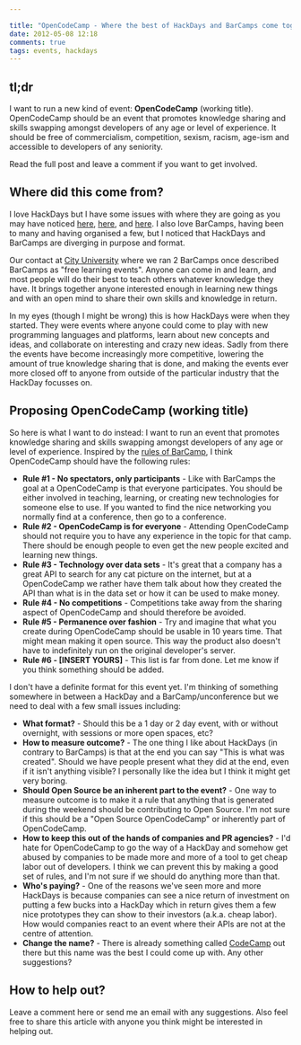 ```yaml
---

title: "OpenCodeCamp - Where the best of HackDays and BarCamps come together"
date: 2012-05-08 12:18
comments: true
tags: events, hackdays
---
```


## tl;dr

I want to run a new kind of event: **OpenCodeCamp** (working title). OpenCodeCamp should be an event that promotes knowledge sharing and skills swapping amongst developers of any age or level of experience. It should be free of commercialism, competition, sexism, racism, age-ism and accessible to developers of any seniority.

Read the full post and leave a comment if you want to get involved.

<!-- more -->

## Where did this come from?

I love HackDays but I have some issues with where they are going as you may have noticed [here](http://blog.cristianobetta.com/2012/01/14/the-end-of-an-era/index.html), [here](/blog/2012/04/29/what-i-miss-about-hackdays-dot-dot-dot/), and [here](http://hackdaymanifesto.com/). I also love BarCamps, having been to many and having organised a few, but I noticed that HackDays and BarCamps are diverging in purpose and format.

Our contact at [City University](http://www.city.ac.uk/) where we ran 2 BarCamps once described BarCamps as "free learning events". Anyone can come in and learn, and most people will do their best to teach others whatever knowledge they have. It brings together anyone interested enough in learning new things and with an open mind to share their own skills and knowledge in return.

In my eyes (though I might be wrong) this is how HackDays were when they started. They were events where anyone could come to play with new programming languages and platforms, learn about new concepts and ideas, and collaborate on interesting and crazy new ideas. Sadly from there the events have become increasingly more competitive, lowering the amount of true knowledge sharing that is done, and making the events ever more closed off to anyone from outside of the particular industry that the HackDay focusses on.

## Proposing OpenCodeCamp (working title)

So here is what I want to do instead: I want to run an event that promotes knowledge sharing and skills swapping amongst developers of any age or level of experience. Inspired by the [rules of BarCamp](http://barcamp.org/w/page/405173/TheRulesOfBarCamp), I think OpenCodeCamp should have the following rules:

* **Rule #1 - No spectators, only participants** - Like with BarCamps the goal at a OpenCodeCamp is that everyone participates. You should be either involved in teaching, learning, or creating new technologies for someone else to use. If you wanted to find the nice networking you normally find at a conference, then go to a conference.
* **Rule #2 - OpenCodeCamp is for everyone** - Attending OpenCodeCamp should not require you to have any experience in the topic for that camp. There should be enough people to even get the new people excited and learning new things.
* **Rule #3 - Technology over data sets** - It's great that a company has a great API to search for any cat picture on the internet, but at a OpenCodeCamp we rather have them talk about how they created the API than what is in the data set or how it can be used to make money.
* **Rule #4 - No competitions** - Competitions take away from the sharing aspect of OpenCodeCamp and should therefore be avoided.
* **Rule #5 - Permanence over fashion** - Try and imagine that what you create during OpenCodeCamp should be usable in 10 years time. That might mean making it open source. This way the product also doesn't have to indefinitely run on the original developer's server.
* **Rule #6 - [INSERT YOURS]** - This list is far from done. Let me know if you think something should be added.

I don't have a definite format for this event yet. I'm thinking of something somewhere in between a HackDay and a BarCamp/unconference but we need to deal with a few small issues including:

* **What format?** - Should this be a 1 day or 2 day event, with or without overnight, with sessions or more open spaces, etc?
* **How to measure outcome?** - The one thing I like about HackDays (in contrary to BarCamps) is that at the end you can say "This is what was created". Should we have people present what they did at the end, even if it isn't anything visible? I personally like the idea but I think it might get very boring.
* **Should Open Source be an inherent part to the event?** - One way to measure outcome is to make it a rule that anything that is generated during the weekend should be contributing to Open Source. I'm not sure if this should be a "Open Source OpenCodeCamp" or inherently part of OpenCodeCamp.
* **How to keep this out of the hands of companies and PR agencies?** - I'd hate for OpenCodeCamp to go the way of a HackDay and somehow get abused by companies to be made more and more of a tool to get cheap labor out of developers. I think we can prevent this by making a good set of rules, and I'm not sure if we should do anything more than that.
* **Who's paying?** - One of the reasons we've seen more and more HackDays is because companies can see a nice return of investment on putting a few bucks into a HackDay which in return gives them a few nice prototypes they can show to their investors (a.k.a. cheap labor). How would companies react to an event where their APIs are not at the centre of attention.
* **Change the name?** - There is already something called [CodeCamp](http://en.wikipedia.org/wiki/Code_Camp) out there but this name was the best I could come up with. Any other suggestions?

## How to help out?

Leave a comment here or send me an email with any suggestions. Also feel free to share this article with anyone you think might be interested in helping out.
